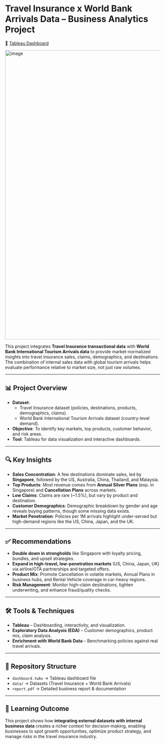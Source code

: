 # Travel Insurance x World Bank Arrivals Data – Business Analytics Project 
🔗 [Tableau Dashboard]([https://public.tableau.com/views/your-dashboard-link](https://public.tableau.com/shared/HQCPT84GM?:display_count=n&:origin=viz_share_link))


<img width="1440" height="938" alt="image" src="https://github.com/user-attachments/assets/e17cab46-8fb9-46a8-9f56-2e841ae14395" />


This project integrates **Travel Insurance transactional data** with **World Bank International Tourism Arrivals data** to provide market-normalized insights into travel insurance sales, claims, demographics, and destinations. The combination of internal sales data with global tourism arrivals helps evaluate performance relative to market size, not just raw volumes.  

---

## 📊 Project Overview  
- **Dataset**:  
  - Travel Insurance dataset (policies, destinations, products, demographics, claims).  
  - World Bank International Tourism Arrivals dataset (country-level demand).  
- **Objective**: To identify key markets, top products, customer behavior, and risk areas.  
- **Tool**: Tableau for data visualization and interactive dashboards.  

---

## 🔍 Key Insights  
- **Sales Concentration**: A few destinations dominate sales, led by **Singapore**, followed by the US, Australia, China, Thailand, and Malaysia.  
- **Top Products**: Most revenue comes from **Annual Silver Plans** (esp. in Singapore) and **Cancellation Plans** across markets.  
- **Low Claims**: Claims are rare (~1.5%), but vary by product and destination.  
- **Customer Demographics**: Demographic breakdown by gender and age reveals buying patterns, though some missing data exists.  
- **Market Penetration**: Policies per 1M arrivals highlight under-served but high-demand regions like the US, China, Japan, and the UK.  

---

## ✅ Recommendations  
- **Double down in strongholds** like Singapore with loyalty pricing, bundles, and upsell strategies.  
- **Expand in high-travel, low-penetration markets** (US, China, Japan, UK) via airline/OTA partnerships and targeted offers.  
- **Product Mix**: Promote Cancellation in volatile markets, Annual Plans in business hubs, and Rental Vehicle coverage in car-heavy regions.  
- **Risk Management**: Monitor high-claim destinations, tighten underwriting, and enhance fraud/quality checks.  

---

## 🛠️ Tools & Techniques  
- **Tableau** – Dashboarding, interactivity, and visualization.  
- **Exploratory Data Analysis (EDA)** – Customer demographics, product mix, claim analysis.  
- **Enrichment with World Bank Data** – Benchmarking policies against real travel arrivals.  

---

## 📂 Repository Structure  
- `dashboard.twbx` → Tableau dashboard file  
- `data/` → Datasets (Travel Insurance + World Bank Arrivals)  
- `report.pdf` → Detailed business report & documentation  

---

## 🚀 Learning Outcome  
This project shows how **integrating external datasets with internal business data** creates a richer context for decision-making, enabling businesses to spot growth opportunities, optimize product strategy, and manage risks in the travel insurance industry.  
